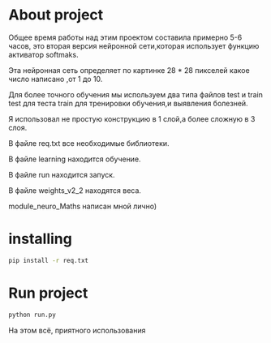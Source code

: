 # About project

Общее время работы над этим проектом составила примерно 5-6 часов,
это вторая версия нейронной сети,которая использует
функцию активатор softmaks.

Эта нейронная сеть определяет по картинке 28 * 28 пикселей 
какое число написано ,от 1 до 10.

Для более точного обучения мы используем два типа файлов test и train
test для теста 
train для тренировки обучения,и выявления болезней.

Я использовал не простую конструкцию в 1 слой,а более сложную в 3 слоя.

В файле req.txt все необходимые библиотеки.

В файле learning находится обучение.

В файле run находится запуск.

В файле weights_v2_2 находятся веса.

module_neuro_Maths написан мной лично)

# installing
```bash
pip install -r req.txt
```
# Run project
```bash
python run.py
```
На этом всё, приятного использования
